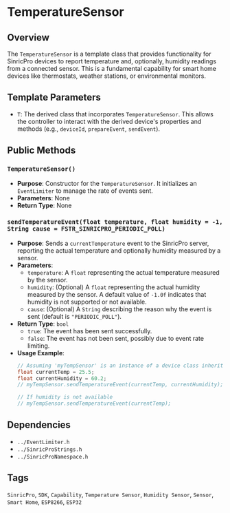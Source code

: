 # TemperatureSensor

## Overview
The `TemperatureSensor` is a template class that provides functionality for SinricPro devices to report temperature and, optionally, humidity readings from a connected sensor. This is a fundamental capability for smart home devices like thermostats, weather stations, or environmental monitors.

## Template Parameters
*   `T`: The derived class that incorporates `TemperatureSensor`. This allows the controller to interact with the derived device's properties and methods (e.g., `deviceId`, `prepareEvent`, `sendEvent`).

## Public Methods

### `TemperatureSensor()`
*   **Purpose**: Constructor for the `TemperatureSensor`. It initializes an `EventLimiter` to manage the rate of events sent.
*   **Parameters**: None
*   **Return Type**: None

### `sendTemperatureEvent(float temperature, float humidity = -1, String cause = FSTR_SINRICPRO_PERIODIC_POLL)`
*   **Purpose**: Sends a `currentTemperature` event to the SinricPro server, reporting the actual temperature and optionally humidity measured by a sensor.
*   **Parameters**:
    *   `temperature`: A `float` representing the actual temperature measured by the sensor.
    *   `humidity`: (Optional) A `float` representing the actual humidity measured by the sensor. A default value of `-1.0f` indicates that humidity is not supported or not available.
    *   `cause`: (Optional) A `String` describing the reason why the event is sent (default is `"PERIODIC_POLL"`).
*   **Return Type**: `bool`
    *   `true`: The event has been sent successfully.
    *   `false`: The event has not been sent, possibly due to event rate limiting.
*   **Usage Example**:
    ```cpp
    // Assuming 'myTempSensor' is an instance of a device class inheriting TemperatureSensor
    float currentTemp = 25.5;
    float currentHumidity = 60.2;
    // myTempSensor.sendTemperatureEvent(currentTemp, currentHumidity);

    // If humidity is not available
    // myTempSensor.sendTemperatureEvent(currentTemp);
    ```

## Dependencies
*   `../EventLimiter.h`
*   `../SinricProStrings.h`
*   `../SinricProNamespace.h`

## Tags
`SinricPro`, `SDK`, `Capability`, `Temperature Sensor`, `Humidity Sensor`, `Sensor`, `Smart Home`, `ESP8266`, `ESP32`
